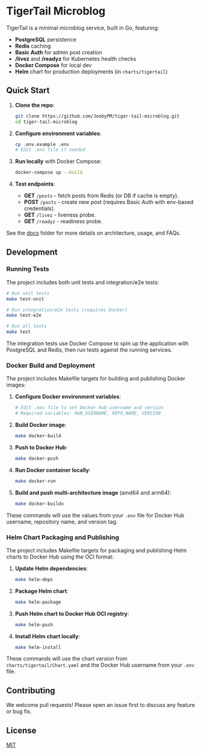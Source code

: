 

# TigerTail Microblog

TigerTail is a minimal microblog service, built in Go, featuring:
- **PostgreSQL** persistence
- **Redis** caching
- **Basic Auth** for admin post creation
- **/livez** and **/readyz** for Kubernetes health checks
- **Docker Compose** for local dev
- **Helm** chart for production deployments (in `charts/tigertail`)

## Quick Start

1. **Clone the repo**:
   ```bash
   git clone https://github.com/JoobyPM/tiger-tail-microblog.git
   cd tiger-tail-microblog
   ```

2. **Configure environment variables**:
   ```bash
   cp .env.example .env
   # Edit .env file if needed
   ```

3. **Run locally** with Docker Compose:
   ```bash
   docker-compose up --build
   ```

4. **Test endpoints**:
   - **GET** `/posts` - fetch posts from Redis (or DB if cache is empty).
   - **POST** `/posts` - create new post (requires Basic Auth with env-based credentials).
   - **GET** `/livez` - liveness probe.
   - **GET** `/readyz` - readiness probe.

See the [docs](./docs) folder for more details on architecture, usage, and FAQs.


## Development

### Running Tests

The project includes both unit tests and integration/e2e tests:

```bash
# Run unit tests
make test-unit

# Run integration/e2e tests (requires Docker)
make test-e2e

# Run all tests
make test
```

The integration tests use Docker Compose to spin up the application with PostgreSQL and Redis, then run tests against the running services.

### Docker Build and Deployment

The project includes Makefile targets for building and publishing Docker images:

1. **Configure Docker environment variables**:
   ```bash
   # Edit .env file to set Docker Hub username and version
   # Required variables: HUB_USERNAME, REPO_NAME, VERSION
   ```

2. **Build Docker image**:
   ```bash
   make docker-build
   ```

3. **Push to Docker Hub**:
   ```bash
   make docker-push
   ```

4. **Run Docker container locally**:
   ```bash
   make docker-run
   ```

5. **Build and push multi-architecture image** (amd64 and arm64):
   ```bash
   make docker-buildx
   ```

These commands will use the values from your `.env` file for Docker Hub username, repository name, and version tag.

### Helm Chart Packaging and Publishing

The project includes Makefile targets for packaging and publishing Helm charts to Docker Hub using the OCI format:

1. **Update Helm dependencies**:
   ```bash
   make helm-deps
   ```

2. **Package Helm chart**:
   ```bash
   make helm-package
   ```

3. **Push Helm chart to Docker Hub OCI registry**:
   ```bash
   make helm-push
   ```

4. **Install Helm chart locally**:
   ```bash
   make helm-install
   ```

These commands will use the chart version from `charts/tigertail/Chart.yaml` and the Docker Hub username from your `.env` file.

## Contributing

We welcome pull requests! Please open an issue first to discuss any feature or bug fix.


## License

[MIT](./LICENSE.md)
